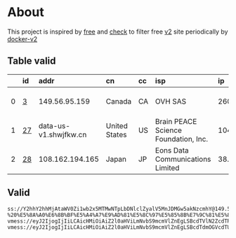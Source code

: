 
# About

This project is inspired by [free](https://github.com/freefq/free) and [check](https://github.com/yeahwu/check) to filter free [v2](https://github.com/v2fly/v2ray-core) site periodically by [docker-v2](https://hub.docker.com/r/v2ray/official)

    

## Table valid
|    | id                   | addr                  | cn            | cc   | isp                                  | ip                            | chatgpt          |
|---:|:---------------------|:----------------------|:--------------|:-----|:-------------------------------------|:------------------------------|:-----------------|
|  0 | [3](config/3.json)   | 149.56.95.159         | Canada        | CA   | OVH SAS                              | 2607:5300:203:a8af::3b9a:2f03 | Yes (Region: CA) |
|  1 | [27](config/27.json) | data-us-v1.shwjfkw.cn | United States | US   | Brain PEACE Science Foundation, Inc. | 104.249.174.138               | Yes (Region: US) |
|  2 | [28](config/28.json) | 108.162.194.165       | Japan         | JP   | Eons Data Communications Limited     | 38.207.152.119                | Yes (Region: US) |

## Valid
```
ss://Y2hhY2hhMjAtaWV0Zi1wb2x5MTMwNTpLbDNlclZyalV5MnJDMGw5akNzcmhY@149.56.95.159:34539#github.com/freefq%20-%20%E5%8A%A0%E6%8B%BF%E5%A4%A7%E9%AD%81%E5%8C%97%E5%85%8B%E7%9C%81%E5%8D%9A%E9%98%BF%E5%8A%AA%E7%93%A6OVH%E6%95%B0%E6%8D%AE%E4%B8%AD%E5%BF%83%203
vmess://eyJ2IjogIjIiLCAicHMiOiAiZ2l0aHViLmNvbS9mcmVlZnEgLSBcdTVlN2ZcdTRlMWNcdTc3MDFcdTc5ZmJcdTUyYTggMjciLCAiYWRkIjogImRhdGEtdXMtdjEuc2h3amZrdy5jbiIsICJwb3J0IjogIjIwNDAxIiwgImFpZCI6IDAsICJzY3kiOiAiYXV0byIsICJuZXQiOiAid3MiLCAidHlwZSI6ICJub25lIiwgInRscyI6ICIiLCAiaWQiOiAiYjE0NzhlMjQtNDkxNi0zYWJlLThmMTctMTU5MzEwMTJlY2JlIiwgInNuaSI6ICIiLCAiaG9zdCI6ICJkYXRhLXVzLXYxLnNod2pma3cuY24iLCAicGF0aCI6ICIvZGViaWFuIn0=
vmess://eyJ2IjogIjIiLCAicHMiOiAiZ2l0aHViLmNvbS9mcmVlZnEgLSBcdTdmOGVcdTU2ZmRDbG91ZEZsYXJlXHU1MTZjXHU1M2Y4Q0ROXHU4MjgyXHU3MGI5IDI4IiwgImFkZCI6ICIxMDguMTYyLjE5NC4xNjUiLCAicG9ydCI6ICI4MCIsICJhaWQiOiAwLCAic2N5IjogImF1dG8iLCAibmV0IjogIndzIiwgInR5cGUiOiAibm9uZSIsICJ0bHMiOiAiIiwgImlkIjogIjRlZmYzNzkyLTYwNzgtNGFkMS1hYTMxLTc3NzI4MzBjNzhhYyIsICJzbmkiOiAiIiwgImhvc3QiOiAiY2doeXhtdmhqcDMuenZoZGVhb2YueHl6IiwgInBhdGgiOiAiL3ZpZGVvL2Z6MkRBTkxuIn0=
```

